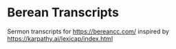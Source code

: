 # Berean Transcripts

Sermon transcripts for <https://bereancc.com/> inspired by <https://karpathy.ai/lexicap/index.html>